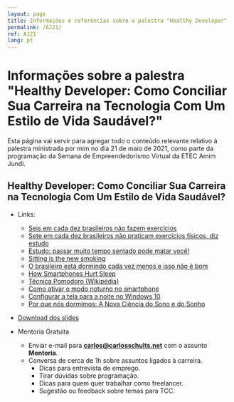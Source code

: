 ```yaml
---
layout: page
title: Informações e referências sobre a palestra "Healthy Developer"
permalink: /AJ21/
ref: AJ21
lang: pt
---
```

Informações sobre a palestra "**Healthy Developer:** Como Conciliar Sua Carreira na Tecnologia Com Um Estilo de Vida Saudável?"
=====================================================================================

Esta página vai servir para agregar todo o conteúdo relevante relativo à palestra ministrada por mim no dia 21 de maio de 2021, como parte da programação da Semana de Empreendedorismo Virtual da ETEC Amim Jundi.

**Healthy Developer:** Como Conciliar Sua Carreira na Tecnologia Com Um Estilo de Vida Saudável?
--------------------------------------------------

- Links:
  - [Seis em cada dez brasileiros não fazem exercícios](https://veja.abril.com.br/saude/seis-em-cada-dez-brasileiros-nao-fazem-exercicios/)
  - [Sete em cada dez brasileiros não praticam exercícios físicos, diz estudo](https://www.ativosaude.com/noticias/brasileiros-nao-praticam-exercicios-fisicos/)
  - [Estudo: passar muito tempo sentado pode matar você!](https://canaltech.com.br/mercado/Passar-muito-tempo-sentado-pode-matar-voce/)
  - [Sitting is the new smoking](https://connect.mayoclinic.org/blog/living-with-mild-cognitive-impairment-mci/newsfeed-post/sitting-is-the-new-smoking/)
  - [O brasileiro está dormindo cada vez menos e isso não é bom](https://jornal.usp.br/campus-ribeirao-preto/o-brasileiro-esta-dormindo-cada-vez-menos-e-isso-nao-e-bom/)
  - [How Smartphones Hurt Sleep](https://www.theatlantic.com/health/archive/2015/02/how-smartphones-are-ruining-our-sleep/385792/)
  - [Técnica Pomodoro (Wikipédia)](https://pt.wikipedia.org/wiki/T%C3%A9cnica_pomodoro)
  - [Como ativar o modo noturno no smartphone](https://melhorplano.net/tecnologia/modo-noturno)
  - [Configurar a tela para a noite no Windows 10](https://support.microsoft.com/pt-br/windows/configurar-a-tela-para-a-noite-no-windows-10-18fe903a-e0a1-8326-4c68-fd23d7aaf136)
  - [Por que nós dormimos: A Nova Ciência do Sono e do Sonho](https://www.amazon.com.br/Por-que-n%C3%B3s-dormimos-ci%C3%AAncia/dp/8551003658)

-   [Download dos slides](https://speakerdeck.com/carlosschults/introducao-ao-controle-de-versao-com-git)
-   Mentoria Gratuita
    -   Enviar e-mail para **carlos@carlosschults.net** com o assunto **Mentoria**.
    -   Conversa de cerca de 1h sobre assuntos ligados à carreira.
        -   Dicas para entrevista de emprego.
        -   Tirar dúvidas sobre programação.
        -   Dicas para quem quer trabalhar como freelancer.
        -   Sugestão ou feedback sobre temas para TCC.
